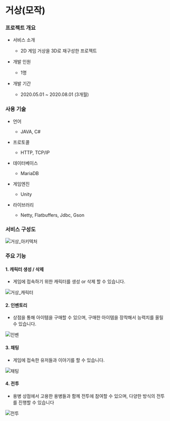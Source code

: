 # 거상(모작)

### 프로젝트 개요

- 서비스 소개
	- 2D 게임 거상을 3D로 재구성한 프로젝트


- 개발 인원
	- 1명

- 개발 기간
	- 2020.05.01 ~ 2020.08.01 (3개월)


### 사용 기술
- 언어
	- JAVA, C#

- 프로토콜
	- HTTP, TCP/IP

- 데이터베이스
	- MariaDB

- 게임엔진
	- Unity

- 라이브러리
	- Netty, Flatbuffers, Jdbc, Gson


### 서비스 구성도

![거상_아키텍처](https://user-images.githubusercontent.com/24368929/138806183-ca70cd42-c6b8-4696-b64a-b46aaec30d6c.PNG)


### 주요 기능
#### 1. 캐릭터 생성 / 삭제
- 게임에 접속하기 위한 캐릭터를 생성 or 삭제 할 수 있습니다.

![거상_캐릭터](https://user-images.githubusercontent.com/24368929/138806107-a79355b4-0662-4bda-8a5d-dd6cb7217650.PNG)

#### 2. 인벤토리
- 상점을 통해 아이템을 구매할 수 있으며, 구매한 아이템을 장착해서 능력치를 올릴 수 있습니다.

![인벤](https://user-images.githubusercontent.com/24368929/140631815-04670995-5df5-493b-b681-340da88a4707.png)

#### 3. 채팅
- 게임에 접속한 유저들과 이야기를 할 수 있습니다.

![채팅](https://user-images.githubusercontent.com/24368929/140631814-bb223f55-76ec-40fd-a37d-1b44023d6fe1.png)

#### 4. 전투
- 용병 상점에서 고용한 용병들과 함께 전투에 참여할 수 있으며, 다양한 방식의 전투를 진행할 수 있습니다

![전투](https://user-images.githubusercontent.com/24368929/140631809-248510f5-4b5f-4e17-b202-f42e846df807.png)
